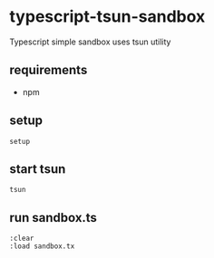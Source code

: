 # typescript-tsun-sandbox
Typescript simple sandbox uses tsun utility

## requirements
- npm

## setup
`setup`

## start tsun
`tsun`

## run sandbox.ts
```
:clear
:load sandbox.tx
```
